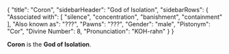 {
	"title": "Coron",
	"sidebarHeader": "God of Isolation",
	"sidebarRows": {
		"Associated with": [ "silence", "concentration", "banishment", "containment" ],
		"Also known as": "???",
		"Pawns": "???",
		"Gender": "male",
		"Pistonym": "Cor",
		"Divine Number": 8,
		"Pronunciation": "KOH-rahn"
	}
}

**Coron** is the **God of Isolation**.